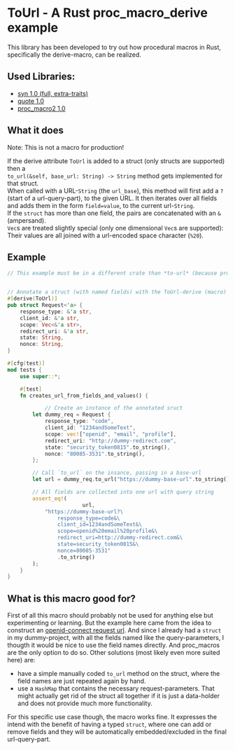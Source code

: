 # ToUrl - A Rust proc_macro_derive example

This library has been developed to try out how procedural macros in Rust, specifically the derive-macro, can be realized.

## Used Libraries:

- [syn 1.0 (full, extra-traits)](https://docs.rs/syn/1.0.73/syn/index.html)
- [quote 1.0](https://docs.rs/quote/1.0.9/quote/index.html)
- [proc_macro2 1.0](https://docs.rs/proc-macro2/1.0.27/proc_macro2/index.html)


## What it does

Note: This is not a macro for production!

If the derive attribute `ToUrl` is added to a struct (only structs are supported) then a  
`to_url(&self, base_url: String) -> String` method gets implemented for that struct.  
When called with a URL-`String` (the `url_base`), this method will first add a `?` (start of a url-query-part), to the given URL.
It then iterates over all fields and adds them in the form `field=value`, to the current url-`String`.  
If the `struct` has more than one field, the pairs are concatenated with an `&` (ampersand).  
`Vec`s are treated slightly special (only one dimensional `Vec`s are supported):  
Their values are all joined with a url-encoded space character (`%20`).


## Example

```rust
// This example must be in a different crate than *to-url* (because proc_macros must be defined in their own crates)


// Annotate a struct (with named fields) with the ToUrl-derive (macro)
#[derive(ToUrl)]
pub struct Request<'a> {
    response_type: &'a str,
    client_id: &'a str,
    scope: Vec<&'a str>,
    redirect_uri: &'a str,
    state: String,
    nonce: String,
}

#[cfg(test)]
mod tests {
    use super::*;

    #[test]
    fn creates_url_from_fields_and_values() {

		    // Create an instance of the annotated sruct
        let dummy_req = Request {
            response_type: "code",
            client_id: "1234andSomeText",
            scope: vec!["openid", "email", "profile"],
            redirect_uri: "http://dummy-redirect.com",
            state: "security_token0815".to_string(),
            nonce: "80085-3531".to_string(),
        };

        // Call `to_url` on the insance, passing in a base-url
        let url = dummy_req.to_url("https://dummy-base-url".to_string());

        // All fields are collected into one url with query string
        assert_eq!(
						url,
            "https://dummy-base-url?\
                response_type=code&\
                client_id=1234andSomeText&\
                scope=openid%20email%20profile&\
                redirect_uri=http://dummy-redirect.com&\
                state=security_token0815&\
                nonce=80085-3531"
                .to_string()
        );
    }
}
```

## What is this macro good for?

First of all this macro should probably not be used for anything else but experimenting or learning.
But the example here came from the idea to construct an [openid-connect request url](https://developers.google.com/identity/protocols/oauth2/openid-connect).
And since I already had a `struct` in my dummy-project, with all the fields named like the query-parameters, I thougth it would be nice to use the field names directly. And proc_macros are the only option to do so.
Other solutions (most likely even more suited here) are:
- have a simple manually coded `to_url` method on the struct, where the field names are just repeated again by hand.
- use a `HashMap` that contains the necessary request-parameters. That might actually get rid of the struct all together if it is just a data-holder and does not provide much more functionality.

For this specific use case though, the macro works fine.
It expresses the intend with the benefit of having a typed `struct`, where one can add or remove fields and they will be automatically embedded/excluded in the final url-query-part.

